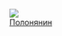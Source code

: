 ![](/books/sf_history/Олег%20Гончаров/Полонянин.jpg)  
[Полонянин](/books/sf_history/Олег%20Гончаров/Полонянин)
